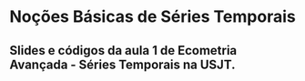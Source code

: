 # Noções Básicas de Séries Temporais
## Slides e códigos da aula 1 de Ecometria Avançada - Séries Temporais na USJT.
